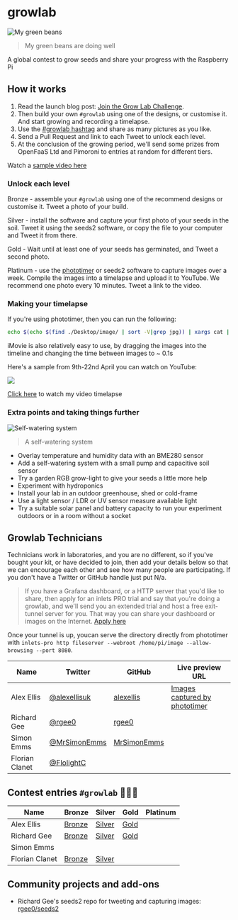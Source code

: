 # growlab

![My green beans](https://pbs.twimg.com/media/Ey1ugNwWgAIyUiJ?format=jpg&name=small)
> My green beans are doing well

A global contest to grow seeds and share your progress with the Raspberry Pi

## How it works

1) Read the launch blog post: [Join the Grow Lab Challenge](https://blog.alexellis.io/the-grow-lab-challenge/).
2) Then build your own `#growlab` using one of the designs, or customise it. And start growing and recording a timelapse.
3) Use the [#growlab hashtag](https://twitter.com/search?q=%23growlab&src=typed_query) and share as many pictures as you like.
4) Send a Pull Request and link to each Tweet to unlock each level.
5) At the conclusion of the growing period, we'll send some prizes from OpenFaaS Ltd and Pimoroni to entries at random for different tiers.

Watch a [sample video here](https://www.youtube.com/watch?v=Y5rQD2eePY4)

### Unlock each level

Bronze - assemble your `#growlab` using one of the recommend designs or customise it. Tweet a photo of your build.

Silver - install the software and capture your first photo of your seeds in the soil. Tweet it using the seeds2 software, or copy the file to your computer and Tweet it from there.

Gold - Wait until at least one of your seeds has germinated, and Tweet a second photo.

Platinum - use the [phototimer](https://github.com/alexellis/phototimer) or seeds2 software to capture images over a week. Compile the images into a timelapse and upload it to YouTube. We recommend one photo every 10 minutes. Tweet a link to the video.

### Making your timelapse

If you're using phototimer, then you can run the following:

```bash
echo $(echo $(find ./Desktop/image/ | sort -V|grep jpg)) | xargs cat | ffmpeg  -framerate 10 -f image2pipe -vcodec mjpeg -i - -vcodec libx264 out.mp4
```

iMovie is also relatively easy to use, by dragging the images into the timeline and changing the time between images to ~ 0.1s

Here's a sample from 9th-22nd April you can watch on YouTube:

[![](https://img.youtube.com/vi/YiFUVAP0B18/hqdefault.jpg)](https://www.youtube.com/watch?v=YiFUVAP0B18)

[Click here](https://www.youtube.com/watch?v=YiFUVAP0B18) to watch my video timelapse

### Extra points and taking things further

![Self-watering system](https://pbs.twimg.com/media/EzZ1vDsXMAgNQKF?format=jpg&name=small)
> A self-watering system

* Overlay temperature and humidity data with an BME280 sensor
* Add a self-watering system with a small pump and capacitive soil sensor
* Try a garden RGB grow-light to give your seeds a little more help
* Experiment with hydroponics
* Install your lab in an outdoor greenhouse, shed or cold-frame
* Use a light sensor / LDR or UV sensor measure available light
* Try a suitable solar panel and battery capacity to run your experiment outdoors or in a room without a socket

## Growlab Technicians

Technicians work in laboratories, and you are no different, so if you've bought your kit, or have decided to join, then add your details below so that we can encourage each other and see how many people are participating. If you don't have a Twitter or GitHub handle just put N/a.

> If you have a Grafana dashboard, or a HTTP server that you'd like to share, then apply for an inlets PRO trial and say that you're doing a growlab, and we'll send you an extended trial and host a free exit-tunnel server for you. That way you can share your dashboard or images on the Internet. [Apply here](https://inlets.dev/)

Once your tunnel is up, youcan serve the directory directly from phototimer with `inlets-pro http fileserver --webroot /home/pi/image --allow-browsing --port 8080`.

| Name                | Twitter         | GitHub        | Live preview URL |
|---------------------|-----------------|---------------|------------------|
| Alex Ellis | [@alexellisuk](https://twitter.com/alexellisuk) | [alexellis](https://github.com/alexellis)  | [Images captured by phototimer](https://alexellis-growlab.exit.o6s.io/) |
| Richard Gee | [@rgee0](https://twitter.com/rgee0) | [rgee0](https://github.com/rgee0)  | |
| Simon Emms | [@MrSimonEmms](https://twitter.com/MrSimonEmms)  | [MrSimonEmms](https://github.com/MrSimonEmms)  | |
| Florian Clanet | [@FlolightC](https://twitter.com/FlolightC)  | |

## Contest entries `#growlab` 🥇🥈🥉

| Name  | Bronze   | Silver   | Gold   | Platinum |
|-------|----------|----------|--------|----------|
| Alex Ellis        | [Bronze](https://twitter.com/alexellisuk/status/1380227185894690823)  |  [Silver](https://twitter.com/alexellisuk/status/1380227185894690823) | [Gold](https://twitter.com/alexellisuk/status1380417347861774337)  |   |
| Richard Gee       | [Bronze](https://twitter.com/rgee0/status/1383379807585521665)  | [Silver](https://twitter.com/rgee0/status/1383379805928759301)  | [Gold](https://twitter.com/rgee0/status/1384414687748673538)  |   |
|  Simon Emms       |   |   |   |
|  Florian Clanet   | [Bronze](https://twitter.com/FlolightC/status/1384587367785369602) | [Silver](https://twitter.com/FlolightC/status/1383802323164561418) |   | |

## Community projects and add-ons

* Richard Gee's seeds2 repo for tweeting and capturing images: [rgee0/seeds2](https://github.com/rgee0/seeds2)
